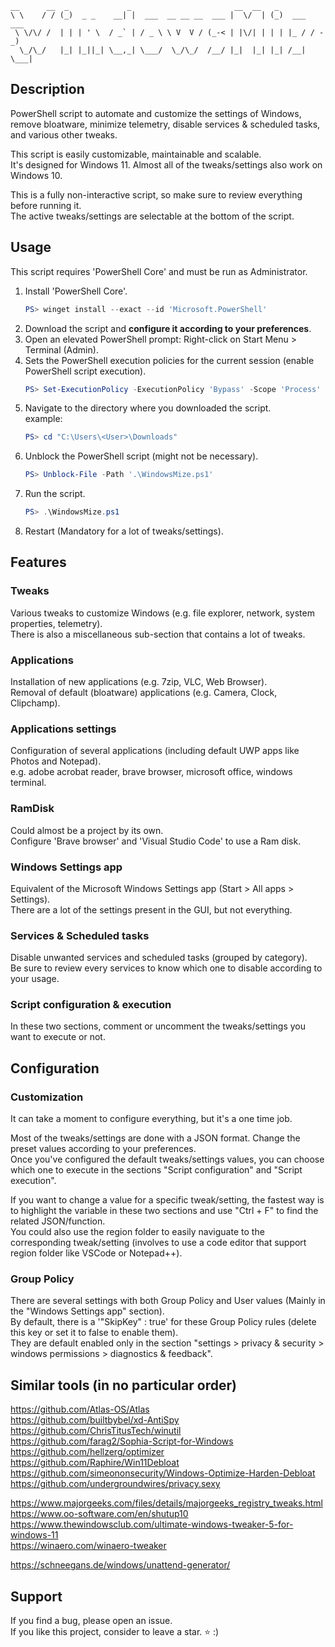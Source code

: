 ```
__      __  _             _                       __  __   _
\ \    / / (_)  _ _    __| |  ___  __ __ __  ___ |  \/  | (_)  ___  ___
 \ \/\/ /  | | | ' \  / _` | / _ \ \ V  V / (_-< | |\/| | | | |_ / / -_)
  \_/\_/   |_| |_||_| \__,_| \___/  \_/\_/  /__/ |_|  |_| |_| /__| \___|

```

## Description
PowerShell script to automate and customize the settings of Windows, remove bloatware, minimize telemetry, disable services & scheduled tasks, and various other tweaks.

This script is easily customizable, maintainable and scalable.  
It's designed for Windows 11. Almost all of the tweaks/settings also work on Windows 10.

This is a fully non-interactive script, so make sure to review everything before running it.  
The active tweaks/settings are selectable at the bottom of the script.


## Usage
This script requires 'PowerShell Core' and must be run as Administrator.

1. Install 'PowerShell Core'.
    ```powershell
    PS> winget install --exact --id 'Microsoft.PowerShell'
    ```
2. Download the script and **configure it according to your preferences**.
3. Open an elevated PowerShell prompt: Right-click on Start Menu > Terminal (Admin).
4. Sets the PowerShell execution policies for the current session (enable PowerShell script execution).
    ```powershell
    PS> Set-ExecutionPolicy -ExecutionPolicy 'Bypass' -Scope 'Process' -Force
    ```
5. Navigate to the directory where you downloaded the script.  
   example:
    ```powershell
    PS> cd "C:\Users\<User>\Downloads"
    ```
6. Unblock the PowerShell script (might not be necessary).
    ```powershell
    PS> Unblock-File -Path '.\WindowsMize.ps1'
    ```
7. Run the script.
    ```powershell
    PS> .\WindowsMize.ps1
    ```
8. Restart (Mandatory for a lot of tweaks/settings).


## Features
### Tweaks
Various tweaks to customize Windows (e.g. file explorer, network, system properties, telemetry).  
There is also a miscellaneous sub-section that contains a lot of tweaks.

### Applications
Installation of new applications (e.g. 7zip, VLC, Web Browser).  
Removal of default (bloatware) applications (e.g. Camera, Clock, Clipchamp).

### Applications settings
Configuration of several applications (including default UWP apps like Photos and Notepad).  
e.g. adobe acrobat reader, brave browser, microsoft office, windows terminal.

### RamDisk
Could almost be a project by its own.  
Configure 'Brave browser' and 'Visual Studio Code' to use a Ram disk.

### Windows Settings app
Equivalent of the Microsoft Windows Settings app (Start > All apps > Settings).    
There are a lot of the settings present in the GUI, but not everything.

### Services & Scheduled tasks
Disable unwanted services and scheduled tasks (grouped by category).  
Be sure to review every services to know which one to disable according to your usage.

### Script configuration & execution
In these two sections, comment or uncomment the tweaks/settings you want to execute or not.


## Configuration
### Customization
It can take a moment to configure everything, but it's a one time job.

Most of the tweaks/settings are done with a JSON format. Change the preset values according to your preferences.  
Once you've configured the default tweaks/settings values, you can choose which one to execute in the sections "Script configuration" and "Script execution".

If you want to change a value for a specific tweak/setting, the fastest way is to highlight the variable in these two sections and use "Ctrl + F" to find the related JSON/function.  
You could also use the region folder to easily naviguate to the corresponding tweak/setting (involves to use a code editor that support region folder like VSCode or Notepad++).

### Group Policy
There are several settings with both Group Policy and User values (Mainly in the "Windows Settings app" section).  
By default, there is a '"SkipKey" : true' for these Group Policy rules (delete this key or set it to false to enable them).  
They are default enabled only in the section "settings > privacy & security > windows permissions > diagnostics & feedback".


## Similar tools (in no particular order)
https://github.com/Atlas-OS/Atlas  
https://github.com/builtbybel/xd-AntiSpy  
https://github.com/ChrisTitusTech/winutil  
https://github.com/farag2/Sophia-Script-for-Windows  
https://github.com/hellzerg/optimizer  
https://github.com/Raphire/Win11Debloat  
https://github.com/simeononsecurity/Windows-Optimize-Harden-Debloat  
https://github.com/undergroundwires/privacy.sexy  

https://www.majorgeeks.com/files/details/majorgeeks_registry_tweaks.html  
https://www.oo-software.com/en/shutup10  
https://www.thewindowsclub.com/ultimate-windows-tweaker-5-for-windows-11  
https://winaero.com/winaero-tweaker  

https://schneegans.de/windows/unattend-generator/


## Support
If you find a bug, please open an issue.  
If you like this project, consider to leave a star. ⭐️ :)
